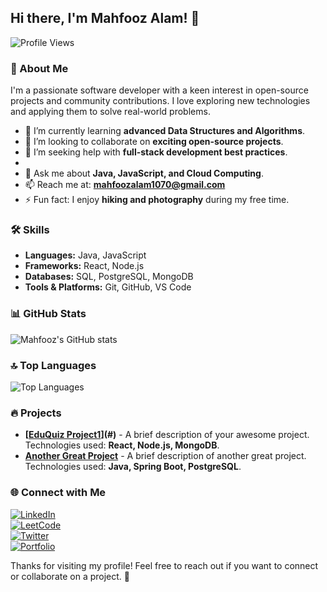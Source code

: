 ## Hi there, I'm Mahfooz Alam! 👋  

![Profile Views](https://komarev.com/ghpvc/?username=mahfoozalamcse&color=blue)

### 🚀 About Me
I'm a passionate software developer with a keen interest in open-source projects and community contributions. I love exploring new technologies and applying them to solve real-world problems.  

- 🌱 I’m currently learning **advanced Data Structures and Algorithms**.
- 👯 I’m looking to collaborate on **exciting open-source projects**.
- 🤔 I’m seeking help with **full-stack development best practices**.
- 
- 💬 Ask me about **Java, JavaScript, and Cloud Computing**.
- 📫 Reach me at: **mahfoozalam1070@gmail.com**
- ⚡ Fun fact: I enjoy **hiking and photography** during my free time.

### 🛠️ Skills

- **Languages:** Java, JavaScript
- **Frameworks:** React, Node.js
- **Databases:** SQL, PostgreSQL, MongoDB
- **Tools & Platforms:** Git, GitHub, VS Code
  

### 📊 GitHub Stats
![Mahfooz's GitHub stats](https://github-readme-stats.vercel.app/api?username=mahfoozalamcse&show_icons=true&theme=radical)

### 🔝 Top Languages
![Top Languages](https://github-readme-stats.vercel.app/api/top-langs/?username=mahfoozalamcse&layout=compact&theme=radical)

### 🔥 Projects
- **[[EduQuiz Project1](https://github.com/mahfoozalamcse/EduQuiz)](#)** - A brief description of your awesome project. Technologies used: **React, Node.js, MongoDB**.
- **[Another Great Project](#)** - A brief description of another great project. Technologies used: **Java, Spring Boot, PostgreSQL**.

### 🌐 Connect with Me  
[![LinkedIn](https://img.shields.io/badge/LinkedIn-%230077B5.svg?style=for-the-badge&logo=linkedin&logoColor=white)](https://www.linkedin.com/in/mahfooz-alam-116b2a2b7)  
[![LeetCode](https://img.shields.io/badge/LeetCode-%23FFA116.svg?style=for-the-badge&logo=leetcode&logoColor=white)](https://leetcode.com/u/mahfoozalamcse/)  
[![Twitter](https://img.shields.io/badge/Twitter-%231DA1F2.svg?style=for-the-badge&logo=twitter&logoColor=white)](https://twitter.com/mahfoozalamcse)  
[![Portfolio](https://img.shields.io/badge/Portfolio-%23ff69b4.svg?style=for-the-badge&logo=google-chrome&logoColor=white)](https://mahfoozalamcse.com)  


Thanks for visiting my profile! Feel free to reach out if you want to connect or collaborate on a project. 🚀
